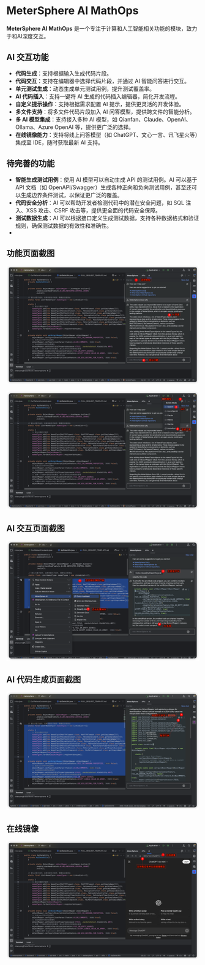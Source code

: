 # MeterSphere AI MathOps

**MeterSphere AI MathOps** 是一个专注于计算和人工智能相关功能的模块，致力于和AI深度交互。

## AI 交互功能

- **代码生成**：支持根据输入生成代码片段。
- **代码交互**：支持在编辑器中选择代码片段，并通过 AI 智能问答进行交互。
- **单元测试生成**：动态生成单元测试用例，提升测试覆盖率。
- **AI 代码插入**：支持一键将 AI 生成的代码插入编辑器，简化开发流程。
- **自定义提示操作**：支持根据需求配置 AI 提示，提供更灵活的开发体验。
- **多文件支持**：将多文件代码片段加入 AI 问答模型，提供跨文件的智能分析。
- **多 AI 模型集成**：支持接入多种 AI 模型，如 Qianfan、Claude、OpenAI、Ollama、Azure OpenAI 等，提供更广泛的选择。
- **在线镜像能力**：支持将线上问答模型（如 ChatGPT、文心一言、讯飞星火等）集成至 IDE，随时获取最新 AI 支持。

## 待完善的功能

- **智能生成测试用例**：使用 AI 模型可以自动生成 API 的测试用例。AI 可以基于 API 文档（如 OpenAPI/Swagger）生成各种正向和负向测试用例，甚至还可以生成边界条件测试，以保证更广泛的覆盖。
- **代码安全分析**：AI 可以帮助开发者检测代码中的潜在安全问题，如 SQL 注入、XSS 攻击、CSRF 攻击等，提供更全面的代码安全保障。
- **测试数据生成**：AI 可以根据接口定义生成测试数据，支持各种数据格式和验证规则，确保测试数据的有效性和准确性。
- 

## 功能页面截图
![AI](images/ai/chat.png)

![AI](images/ai/swath-model.png)


## AI 交互页面截图
![AI](images/ai/code-action.png)

## AI 代码生成页面截图
![AI](images/ai/code-insert.png)

## 在线镜像

![AI](images/ai/browser.png)
